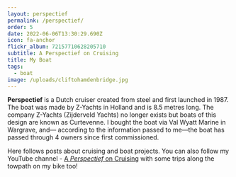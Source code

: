 ```yaml
---
layout: perspectief
permalink: /perspectief/
order: 5
date: 2022-06-06T13:30:29.690Z
icon: fa-anchor
flickr_album: 72157710628205710
subtitle: A Perspectief on Cruising
title: My Boat
tags:
  - boat
image: /uploads/cliftohamdenbridge.jpg
---
```

**Perspectief** is a Dutch cruiser created from steel and first launched in 1987. The boat was made by Z-Yachts in Holland and is 8.5 metres long.
The company Z-Yachts (Zijderveld Yachts) no longer exists but boats of this design are known as Curtevenne. I bought the boat via Val Wyatt Marine in Wargrave, and–– according to the information passed to me––the boat has passed through 4 owners since first commissioned.

Here follows posts about cruising and boat projects. You can also follow my YouTube channel - [A *Perspectief* on Cruising](https://www.youtube.com/channel/UCgv3wn5cxumU0OUzZjXqKHw) with some trips along the towpath on my bike too!